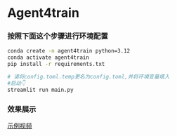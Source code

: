 # Agent4train
### 按照下面这个步骤进行环境配置
```bash
conda create -n agent4train python=3.12
conda activate agent4train
pip install -r requirements.txt
```
```bash
# 请将config.toml.temp更名为config.toml,并将环境变量填入
#启动👇
streamlit run main.py
```
### 效果展示
[示例视频](https://github.com/SongWWWWWW/Agent4train/blob/master/video.mp4)